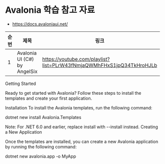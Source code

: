 # Avalonia 학습 참고 자료

* https://docs.avaloniaui.net/

| 순번 | 제목 | 링크 | 비고 |
| ---| --- | --- | --- |
| 1 | Avalonia UI (C#) by AngelSix | https://youtube.com/playlist?list=PLrW43fNmjaQWMhFHxS1jpQ34TkHroHJLb | - |

Getting Started

Ready to get started with Avalonia? Follow these steps to install the templates and create your first application.

Installation
To install the Avalonia templates, run the following command:

dotnet new install Avalonia.Templates

Note: For .NET 6.0 and earlier, replace install with --install instead.
Creating a New Application

Once the templates are installed, you can create a new Avalonia application by running the following command:

dotnet new avalonia.app -o MyApp
